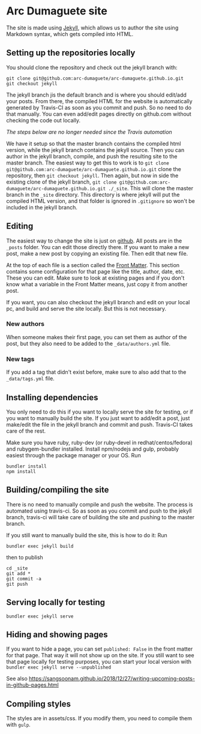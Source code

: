 # Arc Dumaguete site

The site is made using [Jekyll](https://jekyllrb.com/docs/), which allows us to author the site using Markdown syntax, which gets compiled into HTML.

## Setting up the repositories locally

You should clone the repository and check out the jekyll branch with:
```
git clone git@github.com:arc-dumaguete/arc-dumaguete.github.io.git
git checkout jekyll
```
The jekyll branch jis the default branch and is where you should edit/add your posts. From there, the compiled HTML for the website is automatically generated by Travis-CI as soon as you commit and push. So no need to do that manually. You can even add/edit pages directly on github.com without checking the code out locally.

*The steps below are no longer needed since the Travis automation*

We have it setup so that the master branch contains the compiled html version, while the jekyll branch contains the jekyll source.
Then you can author in the jekyll branch, compile, and push the resulting site to the master branch. The easiest way to get this to work is to `git clone git@github.com:arc-dumaguete/arc-dumaguete.github.io.git` clone the repository, then `git checkout jekyll`. Then again, but now in side the existing clone of the jekyll branch, `git clone git@github.com:arc-dumaguete/arc-dumaguete.github.io.git ./_site`. This will clone the master branch in the `_site` directory. This directory is where jekyll will put the compiled HTML version, and that folder is ignored in `.gitignore` so won't be included in the jekyll branch. 


## Editing
The easiest way to change the site is just on [github](https://github.com/arc-dumaguete/arc-dumaguete.github.io). All posts are in the `_posts` folder. You can edit those directly there. If you want to make a new post, make a new post by copying an existing file. Then edit that new file.

At the top of each file is a section called the [Front Matter](https://jekyllrb.com/docs/front-matter/). This section contains some configuration for that page like the title, author, date, etc. These you can edit. Make sure to look at existing pages and if you don't know what a variable in the Front Matter means, just copy it from another post. 

If you want, you can also checkout the jekyll branch and edit on your local pc, and build and serve the site locally. But this is not necessary.

### New authors
When someone makes their first page, you can set them as author of the post, but they also need to be added to the `_data/authors.yml` file.

### New tags
If you add a tag that didn't exist before, make sure to also add that to the `_data/tags.yml` file. 

## Installing dependencies
You only need to do this if you want to locally serve the site for testing, or if you want to manually build the site. If you just want to add/edit a post, just make/edit the file in the jekyll branch and commit and push. Travis-CI takes care of the rest.

Make sure you have ruby, ruby-dev (or ruby-devel in redhat/centos/fedora) and rubygem-bundler installed.
Install npm/nodejs and gulp, probably easiest through the package manager or your OS.
Run
```
bundler install
npm install
```

## Building/compiling the site
There is no need to manually compile and push the website. The process is automated using travis-ci. So as soon as you commit and push to the jekyll branch, travis-ci will take care of building the site and pushing to the master branch.

If you still want to manually build the site, this is how to do it:
Run
```
bundler exec jekyll build
```
then to publish
```
cd _site
git add *
git commit -a
git push
```

## Serving locally for testing
```
bundler exec jekyll serve
```

## Hiding and showing pages
If you want to hide a page, you can set `published: False` in the front matter for that page. That way it will not show up on the site. If you still want to see that page locally for testing purposes, you can start your local version with `bundler exec jekyll serve --unpublished`

See also https://sangsoonam.github.io/2018/12/27/writing-upcoming-posts-in-github-pages.html

## Compiling styles
The styles are in assets/css. If you modify them, you need to compile them with `gulp`.
